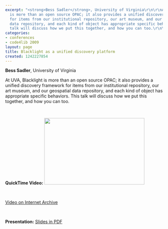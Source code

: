 ```yaml
---
excerpt: "<strong>Bess Sadler</strong>, University of Virginia\r\n\r\nAt UVA, Blacklight
  is more than an open source OPAC; it also provides a unified discovery framework
  for items from our institutional repository, our art museum, and our geospatial
  data repository, and each kind of object has appropriate specific behaviors. This
  talk will discuss how we put this together, and how you can too.\r\n\r\n<p>&nbsp;</p>"
categories:
- conferences
- code4lib 2009
layout: page
title: Blacklight as a unified discovery platform
created: 1242227854
---
```

<strong>Bess Sadler</strong>, University of Virginia

At UVA, Blacklight is more than an open source OPAC; it also provides a unified discovery framework for items from our institutional repository, our art museum, and our geospatial data repository, and each kind of object has appropriate specific behaviors. This talk will discuss how we put this together, and how you can too.

<p>&nbsp;</p>
<strong>QuickTime Video:</strong>
<a href="http://dl.lib.brown.edu/code4lib/sadler.html" target="_blank">
<img src="http://dl.lib.brown.edu/code4lib//14_sadler.jpg" border="0" width="320" height="213"></a>

<p>&nbsp;</p>

<a href="http://www.archive.org/details/Code4lib2009BlacklightAsAUnifiedDiscoveryPlatform">Video on Internet Archive</a>

<p>&nbsp;</p>

<strong>Presentation:</strong>
<a href="http://code4lib.org/files/blacklight_code4lib09.pdf" target="_blank">Slides in PDF</a>





